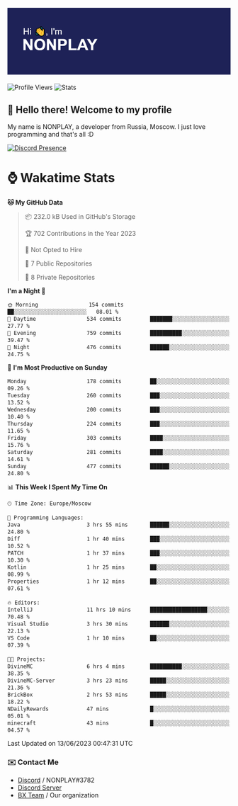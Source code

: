 ![Discord Presence](./header.png)
<br></br>
![Profile Views](https://komarev.com/ghpvc/?username=NONPLAYT&color=blue&style=for-the-badge)
![Stats](https://img.shields.io/badge/0%25-OPTIMIZED-orange?style=for-the-badge)


## :wave: Hello there! Welcome to my profile

My name is NONPLAY, a developer from Russia, Moscow. I just love programming and that's all :D

[![Discord Presence](https://lanyard.cnrad.dev/api/597087584090587177)](https://discord.com/users/597087584090587177) 

# ⌚ Wakatime Stats

<!--START_SECTION:waka-->
**🐱 My GitHub Data** 

> 📦 232.0 kB Used in GitHub's Storage 
 > 
> 🏆 702 Contributions in the Year 2023
 > 
> 🚫 Not Opted to Hire
 > 
> 📜 7 Public Repositories 
 > 
> 🔑 8 Private Repositories 
 > 
**I'm a Night 🦉** 

```text
🌞 Morning                154 commits         ██░░░░░░░░░░░░░░░░░░░░░░░   08.01 % 
🌆 Daytime                534 commits         ███████░░░░░░░░░░░░░░░░░░   27.77 % 
🌃 Evening                759 commits         ██████████░░░░░░░░░░░░░░░   39.47 % 
🌙 Night                  476 commits         ██████░░░░░░░░░░░░░░░░░░░   24.75 % 
```
📅 **I'm Most Productive on Sunday** 

```text
Monday                   178 commits         ██░░░░░░░░░░░░░░░░░░░░░░░   09.26 % 
Tuesday                  260 commits         ███░░░░░░░░░░░░░░░░░░░░░░   13.52 % 
Wednesday                200 commits         ███░░░░░░░░░░░░░░░░░░░░░░   10.40 % 
Thursday                 224 commits         ███░░░░░░░░░░░░░░░░░░░░░░   11.65 % 
Friday                   303 commits         ████░░░░░░░░░░░░░░░░░░░░░   15.76 % 
Saturday                 281 commits         ████░░░░░░░░░░░░░░░░░░░░░   14.61 % 
Sunday                   477 commits         ██████░░░░░░░░░░░░░░░░░░░   24.80 % 
```


📊 **This Week I Spent My Time On** 

```text
🕑︎ Time Zone: Europe/Moscow

💬 Programming Languages: 
Java                     3 hrs 55 mins       ██████░░░░░░░░░░░░░░░░░░░   24.80 % 
Diff                     1 hr 40 mins        ███░░░░░░░░░░░░░░░░░░░░░░   10.52 % 
PATCH                    1 hr 37 mins        ███░░░░░░░░░░░░░░░░░░░░░░   10.30 % 
Kotlin                   1 hr 25 mins        ██░░░░░░░░░░░░░░░░░░░░░░░   08.99 % 
Properties               1 hr 12 mins        ██░░░░░░░░░░░░░░░░░░░░░░░   07.61 % 

🔥 Editors: 
IntelliJ                 11 hrs 10 mins      ██████████████████░░░░░░░   70.48 % 
Visual Studio            3 hrs 30 mins       ██████░░░░░░░░░░░░░░░░░░░   22.13 % 
VS Code                  1 hr 10 mins        ██░░░░░░░░░░░░░░░░░░░░░░░   07.39 % 

🐱‍💻 Projects: 
DivineMC                 6 hrs 4 mins        ██████████░░░░░░░░░░░░░░░   38.35 % 
DivineMC-Server          3 hrs 23 mins       █████░░░░░░░░░░░░░░░░░░░░   21.36 % 
BrickBox                 2 hrs 53 mins       █████░░░░░░░░░░░░░░░░░░░░   18.22 % 
NDailyRewards            47 mins             █░░░░░░░░░░░░░░░░░░░░░░░░   05.01 % 
minecraft                43 mins             █░░░░░░░░░░░░░░░░░░░░░░░░   04.57 % 
```


 Last Updated on 13/06/2023 00:47:31 UTC
<!--END_SECTION:waka-->

### ✉️ Contact Me

- [Discord](https://discord.com/users/597087584090587177) / NONPLAY#3782
- [Discord Server](https://discord.gg/p7cxhw7E2M)
- [BX Team](https://github.com/BX-Team) / Our organization
